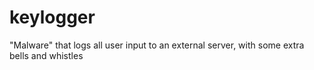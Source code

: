 # keylogger
"Malware" that logs all user input to an external server, with some extra bells and whistles
